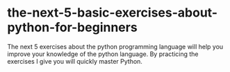 # the-next-5-basic-exercises-about-python-for-beginners
The next 5 exercises about the python programming language will help you improve your knowledge of the python language. By practicing the exercises I give you will quickly master Python.
